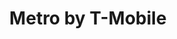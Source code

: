 ---
title: "Metro by T-Mobile"
url: /charlotte/metro-by-t-mobile-freedom-drive/
shop: mobile phone
---